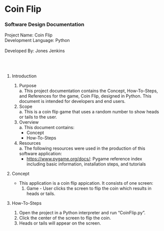# Coin Flip


### Software Design Documentation

Project Name: Coin Flip<br/>
Development Language: Python<br/><br/>
Developed By: Jones Jenkins<br/><br/><br/><br/>



1. Introduction<br/>
   1. Purpose<br/>
      a. This project documentation contains the Concept, How-To-Steps, and References for the game, Coin Flip, designed in Python. This document is intended for developers and end users.<br/>
	 2. Scope<br/>
      a. This is a coin flip game that uses a random number to show heads or tails to the user.
   3. Overview<br/>
      a. This document contains:<br/>
         * Concept<br/>
         * How-To-Steps<br/>
   4. Resources<br/>
      a. The following resources were used in the production of this software application:<br/>
         * https://www.pygame.org/docs/: Pygame reference index including basic information, installation steps, and tutorials<br/>


2. Concept<br/>
   - This application is a coin flip appication. It consists of one screen:<br/>
     1. Game - User clicks the screen to flip the coin which results in heads or tails.<br/>
	

3. How-To-Steps<br/>
   1. Open the project in a Python interpreter and run “CoinFlip.py”.<br/>
   2. Click the center of the screen to flip the coin.
   3. Heads or tails will appear on the screen.
